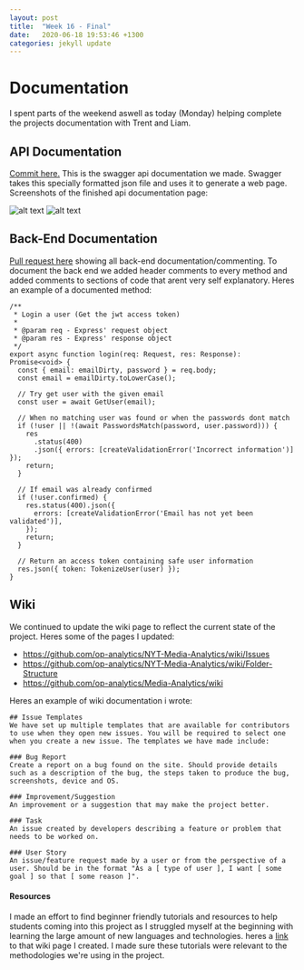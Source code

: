 ```yaml
---
layout: post
title:  "Week 16 - Final"
date:   2020-06-18 19:53:46 +1300
categories: jekyll update
---
```


# Documentation

I spent parts of the weekend aswell as today (Monday) helping complete the projects documentation with Trent and Liam.


## API Documentation
[Commit here.](https://github.com/op-analytics/Media-Analytics/pull/396/commits/4d02173ac929875c32a1d56d09706e7fbfaef856) This is the swagger api documentation we made. Swagger takes this specially formatted json file and uses it to generate a web page. Screenshots of the finished api documentation page:

![alt text](/Jamie-Horrell-BIT-Project/images/swagger-api-doc-1.PNG)
![alt text](/Jamie-Horrell-BIT-Project/images/swagger-api-doc-2.PNG)

## Back-End Documentation
[Pull request here](https://github.com/op-analytics/Media-Analytics/pull/406) showing all back-end documentation/commenting. To document the back end we added header comments to every method and added comments to sections of code that arent very self explanatory. Heres an example of a documented method:
```
/**
 * Login a user (Get the jwt access token)
 *
 * @param req - Express' request object
 * @param res - Express' response object
 */
export async function login(req: Request, res: Response): Promise<void> {
  const { email: emailDirty, password } = req.body;
  const email = emailDirty.toLowerCase();

  // Try get user with the given email
  const user = await GetUser(email);

  // When no matching user was found or when the passwords dont match
  if (!user || !(await PasswordsMatch(password, user.password))) {
    res
      .status(400)
      .json({ errors: [createValidationError('Incorrect information')] });
    return;
  }

  // If email was already confirmed
  if (!user.confirmed) {
    res.status(400).json({
      errors: [createValidationError('Email has not yet been validated')],
    });
    return;
  }

  // Return an access token containing safe user information
  res.json({ token: TokenizeUser(user) });
}
```

## Wiki
We continued to update the wiki page to reflect the current state of the project. Heres some of the pages I updated:
- <https://github.com/op-analytics/NYT-Media-Analytics/wiki/Issues>
- <https://github.com/op-analytics/NYT-Media-Analytics/wiki/Folder-Structure>
- <https://github.com/op-analytics/Media-Analytics/wiki>


Heres an example of wiki documentation i wrote:
```
## Issue Templates
We have set up multiple templates that are available for contributors to use when they open new issues. You will be required to select one when you create a new issue. The templates we have made include:

### Bug Report
Create a report on a bug found on the site. Should provide details such as a description of the bug, the steps taken to produce the bug, screenshots, device and OS.

### Improvement/Suggestion
An improvement or a suggestion that may make the project better.

### Task
An issue created by developers describing a feature or problem that needs to be worked on.

### User Story
An issue/feature request made by a user or from the perspective of a user. Should be in the format "As a [ type of user ], I want [ some goal ] so that [ some reason ]".
```

#### Resources
I made an effort to find beginner friendly tutorials and resources to help students coming into this project as I struggled myself at the beginning with learning the large amount of new languages and technologies. heres a [link](https://github.com/op-analytics/Media-Analytics/pull/406) to that wiki page I created. I made sure these tutorials were relevant to the methodologies we're using in the project.